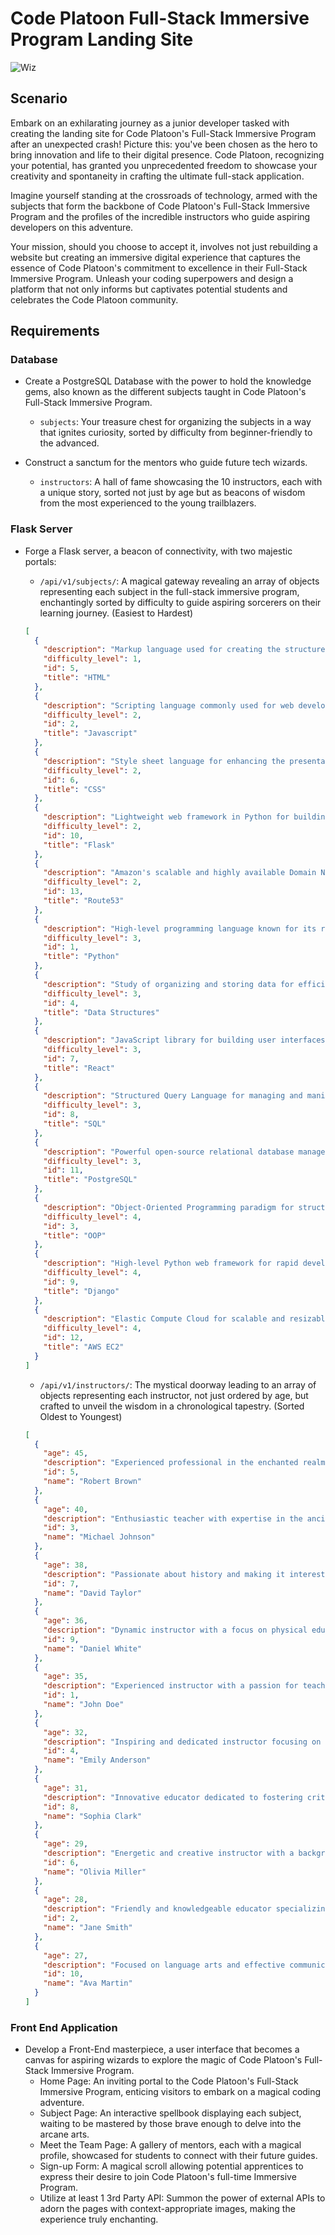 # Code Platoon Full-Stack Immersive Program Landing Site

![Wiz](./sources/wiz.png)

## Scenario

Embark on an exhilarating journey as a junior developer tasked with creating the landing site for Code Platoon's Full-Stack Immersive Program after an unexpected crash! Picture this: you've been chosen as the hero to bring innovation and life to their digital presence. Code Platoon, recognizing your potential, has granted you unprecedented freedom to showcase your creativity and spontaneity in crafting the ultimate full-stack application.

Imagine yourself standing at the crossroads of technology, armed with the subjects that form the backbone of Code Platoon's Full-Stack Immersive Program and the profiles of the incredible instructors who guide aspiring developers on this adventure.

Your mission, should you choose to accept it, involves not just rebuilding a website but creating an immersive digital experience that captures the essence of Code Platoon's commitment to excellence in their Full-Stack Immersive Program. Unleash your coding superpowers and design a platform that not only informs but captivates potential students and celebrates the Code Platoon community.

## Requirements

### Database

- Create a PostgreSQL Database with the power to hold the knowledge gems, also known as the different subjects taught in Code Platoon's Full-Stack Immersive Program.

  - `subjects`: Your treasure chest for organizing the subjects in a way that ignites curiosity, sorted by difficulty from beginner-friendly to the advanced.

- Construct a sanctum for the mentors who guide future tech wizards.
  - `instructors`: A hall of fame showcasing the 10 instructors, each with a unique story, sorted not just by age but as beacons of wisdom from the most experienced to the young trailblazers.

### Flask Server

- Forge a Flask server, a beacon of connectivity, with two majestic portals:

  - `/api/v1/subjects/`: A magical gateway revealing an array of objects representing each subject in the full-stack immersive program, enchantingly sorted by difficulty to guide aspiring sorcerers on their learning journey. (Easiest to Hardest)

  ```json
  [
    {
      "description": "Markup language used for creating the structure of web pages.",
      "difficulty_level": 1,
      "id": 5,
      "title": "HTML"
    },
    {
      "description": "Scripting language commonly used for web development.",
      "difficulty_level": 2,
      "id": 2,
      "title": "Javascript"
    },
    {
      "description": "Style sheet language for enhancing the presentation of web pages.",
      "difficulty_level": 2,
      "id": 6,
      "title": "CSS"
    },
    {
      "description": "Lightweight web framework in Python for building web applications.",
      "difficulty_level": 2,
      "id": 10,
      "title": "Flask"
    },
    {
      "description": "Amazon's scalable and highly available Domain Name System (DNS) web service.",
      "difficulty_level": 2,
      "id": 13,
      "title": "Route53"
    },
    {
      "description": "High-level programming language known for its readability and versatility.",
      "difficulty_level": 3,
      "id": 1,
      "title": "Python"
    },
    {
      "description": "Study of organizing and storing data for efficient retrieval and manipulation.",
      "difficulty_level": 3,
      "id": 4,
      "title": "Data Structures"
    },
    {
      "description": "JavaScript library for building user interfaces particularly for single-page applications.",
      "difficulty_level": 3,
      "id": 7,
      "title": "React"
    },
    {
      "description": "Structured Query Language for managing and manipulating relational databases.",
      "difficulty_level": 3,
      "id": 8,
      "title": "SQL"
    },
    {
      "description": "Powerful open-source relational database management system.",
      "difficulty_level": 3,
      "id": 11,
      "title": "PostgreSQL"
    },
    {
      "description": "Object-Oriented Programming paradigm for structuring code.",
      "difficulty_level": 4,
      "id": 3,
      "title": "OOP"
    },
    {
      "description": "High-level Python web framework for rapid development and clean pragmatic design.",
      "difficulty_level": 4,
      "id": 9,
      "title": "Django"
    },
    {
      "description": "Elastic Compute Cloud for scalable and resizable compute capacity.",
      "difficulty_level": 4,
      "id": 12,
      "title": "AWS EC2"
    }
  ]
  ```

  - `/api/v1/instructors/`: The mystical doorway leading to an array of objects representing each instructor, not just ordered by age, but crafted to unveil the wisdom in a chronological tapestry. (Sorted Oldest to Youngest)

  ```json
  [
    {
      "age": 45,
      "description": "Experienced professional in the enchanted realms of arts and literature education.",
      "id": 5,
      "name": "Robert Brown"
    },
    {
      "age": 40,
      "description": "Enthusiastic teacher with expertise in the ancient scrolls of mathematics.",
      "id": 3,
      "name": "Michael Johnson"
    },
    {
      "age": 38,
      "description": "Passionate about history and making it interesting for students weaving tales of the past like a magical bard.",
      "id": 7,
      "name": "David Taylor"
    },
    {
      "age": 36,
      "description": "Dynamic instructor with a focus on physical education shaping aspiring wizards for the challenges ahead.",
      "id": 9,
      "name": "Daniel White"
    },
    {
      "age": 35,
      "description": "Experienced instructor with a passion for teaching the magical arts of coding.",
      "id": 1,
      "name": "John Doe"
    },
    {
      "age": 32,
      "description": "Inspiring and dedicated instructor focusing on the mystical secrets of science education.",
      "id": 4,
      "name": "Emily Anderson"
    },
    {
      "age": 31,
      "description": "Innovative educator dedicated to fostering critical thinking skills guiding students like a wise wizard.",
      "id": 8,
      "name": "Sophia Clark"
    },
    {
      "age": 29,
      "description": "Energetic and creative instructor with a background in the melodic spells of music.",
      "id": 6,
      "name": "Olivia Miller"
    },
    {
      "age": 28,
      "description": "Friendly and knowledgeable educator specializing in the mystical world of technology.",
      "id": 2,
      "name": "Jane Smith"
    },
    {
      "age": 27,
      "description": "Focused on language arts and effective communication skills imparting the magical art of expression.",
      "id": 10,
      "name": "Ava Martin"
    }
  ]
  ```

### Front End Application

- Develop a Front-End masterpiece, a user interface that becomes a canvas for aspiring wizards to explore the magic of Code Platoon's Full-Stack Immersive Program.
  - Home Page: An inviting portal to the Code Platoon's Full-Stack Immersive Program, enticing visitors to embark on a magical coding adventure.
  - Subject Page: An interactive spellbook displaying each subject, waiting to be mastered by those brave enough to delve into the arcane arts.
  - Meet the Team Page: A gallery of mentors, each with a magical profile, showcased for students to connect with their future guides.
  - Sign-up Form: A magical scroll allowing potential apprentices to express their desire to join Code Platoon's full-time Immersive Program.
  - Utilize at least 1 3rd Party API: Summon the power of external APIs to adorn the pages with context-appropriate images, making the experience truly enchanting.
